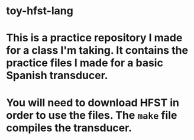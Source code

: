 # toy-hfst-lang

# This is a practice repository I made for a class I'm taking. It contains the practice files I made for a basic Spanish transducer. 

# You will need to download HFST in order to use the files. The `make` file compiles the transducer.